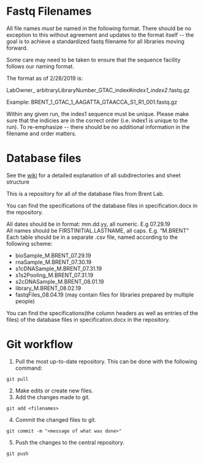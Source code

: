 # Fastq Filenames

All file names *must* be named in the following format. There should be no exception to this without agreement and updates to the format itself -- the goal is to achieve a standardized fastq filename for all libraries moving forward.

Some care may need to be taken to ensure that the sequence facility follows our naming format.

The format as of 2/28/2019 is: 

LabOwner_ arbitraryLibraryNumber_GTAC_index#_index1_index2_<sequencer stuff>.fastq.gz

Example:
BRENT_1_GTAC_1_AAGATTA_GTAACCA_S1_R1_001.fastq.gz 

Within any given run, the index1 sequence must be unique. Please make sure that the indicies are in the correct order (i.e. index1 is unique to the run). To re-emphasize -- there should be no additional information in the filename and order matters.

# Database files

See the [wiki](https://github.com/BrentLab/database_files/wiki) for a detailed explanation of all subdirectories and sheet structure

This is a repository for all of the database files from Brent Lab.

You can find the specifications of the database files in specification.docx in the repository.

All dates should be in format: mm.dd.yy, all numeric. E.g 07.29.19  
All names should be FIRSTINITIAL.LASTNAME, all caps. E.g. “M.BRENT”  
Each table should be in a separate .csv file, named according to the following scheme:

* bioSample_M.BRENT_07.29.19
* rnaSample_M.BRENT_07.30.19
* s1cDNASample_M.BRENT_07.31.19
* s1s2Pooling_M.BRENT_07.31.19
* s2cDNASample_M.BRENT_08.01.19
* library_M.BRENT_08.02.19
* fastqFiles_08.04.19 (may contain files for libraries prepared by multiple people)


You can find the specifications(the column headers as well as entries of the files) of the database files in specification.docx in the repository.

# Git workflow

1. Pull the most up-to-date repository. This can be done with the following command: 
```
git pull
```
2. Make edits or create new files.
3. Add the changes made to git.
```
git add <filenames>
```
4. Commit the changed files to git. 
```
git commit -m "<message of what was done>"
```
5. Push the changes to the central repository.
```
git push
```
